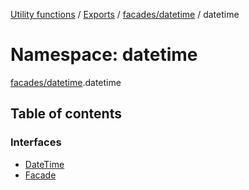 [Utility functions](../index.md) / [Exports](../modules.md) / [facades/datetime](facades_datetime.md) / datetime

# Namespace: datetime

[facades/datetime](facades_datetime.md).datetime

## Table of contents

### Interfaces

- [DateTime](../interfaces/facades_datetime.datetime.DateTime.md)
- [Facade](../interfaces/facades_datetime.datetime.Facade.md)
